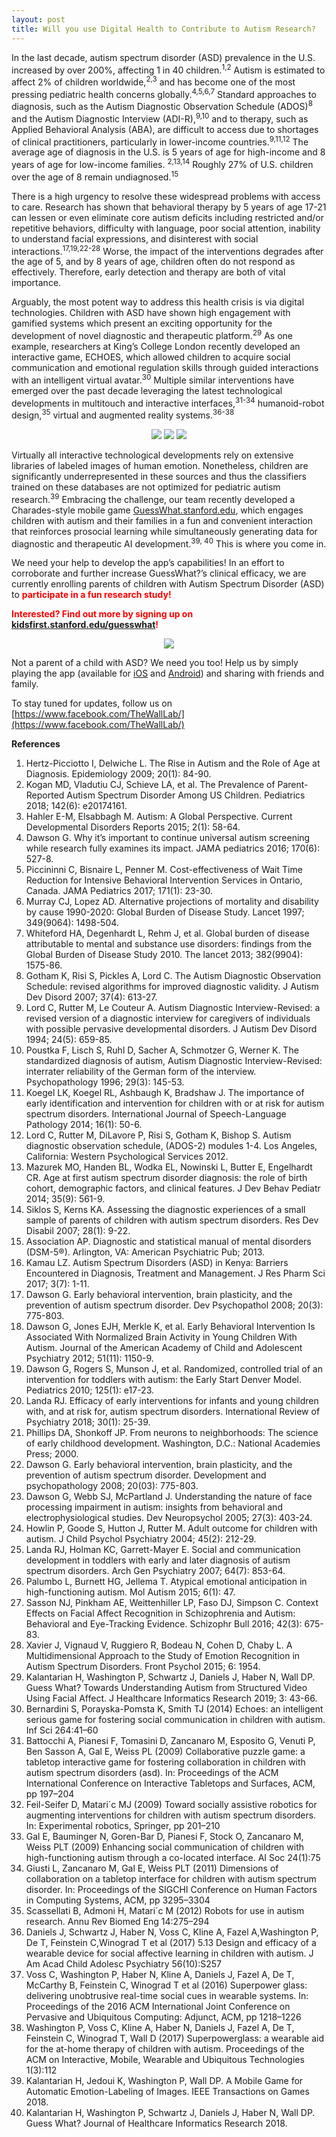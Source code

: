 ```yaml
---
layout: post
title: Will you use Digital Health to Contribute to Autism Research?
---
```

In the last decade, autism spectrum disorder (ASD) prevalence in the U.S. increased by over 200%, affecting 1 in 40 children.<sup>1,2</sup> Autism is estimated to affect 2% of children worldwide,<sup>2,3</sup> and has become one of the most pressing pediatric health concerns globally.<sup>4,5,6,7</sup> Standard approaches to diagnosis, such as the Autism Diagnostic Observation Schedule (ADOS)<sup>8</sup> and the Autism Diagnostic Interview (ADI-R),<sup>9,10</sup> and to therapy, such as Applied Behavioral Analysis (ABA), are difficult to access due to shortages of clinical practitioners, particularly in lower-income countries.<sup>9,11,12</sup> The average age of diagnosis in the U.S. is 5 years of age for high-income and 8 years of age for low-income families. <sup>2,13,14</sup> Roughly 27% of U.S. children over the age of 8 remain undiagnosed.<sup>15</sup>

There is a high urgency to resolve these widespread problems with access to care. Research has shown that behavioral therapy by 5 years of age 17-21 can lessen or even eliminate core autism deficits including restricted and/or repetitive behaviors, difficulty with language, poor social attention, inability to understand facial expressions, and disinterest with social interactions.<sup>17,19,22-28</sup> Worse, the impact of the interventions degrades after the age of 5, and by 8 years of age, children often do not respond as effectively. Therefore, early detection and therapy are both of vital importance.

Arguably, the most potent way to address this health crisis is via digital technologies. Children with ASD have shown high engagement with gamified systems which present an exciting opportunity for the development of novel diagnostic and therapeutic platform.<sup>29</sup> As one example, researchers at King’s College London recently developed an interactive game, ECHOES, which allowed children to acquire social communication and emotional regulation skills through guided interactions with an intelligent virtual avatar.<sup>30</sup> Multiple similar interventions have emerged over the past decade leveraging the latest technological developments in multitouch and interactive interfaces,<sup>31-34</sup> humanoid-robot design,<sup>35</sup> virtual and augmented reality systems.<sup>36-38</sup> 

<p align="center">
  <img src="/assets/images/news/image1_2019-11-19.png">
  <img src="/assets/images/news/image2_2019-11-19.png">
  <img src="/assets/images/news/image3_2019-11-19.jpg">
</p> 

<!-- ![Image 1](/assets/images/news/image1_2019-11-19.png) ![Image 2](/assets/images/news/image2_2019-11-19.png) ![Image 3](/assets/images/news/image3_2019-11-19.jpg) -->

Virtually all interactive technological developments rely on extensive libraries of labeled images of human emotion. Nonetheless, children are significantly underrepresented in these sources and thus the classifiers trained on these databases are not optimized for pediatric autism research.<sup>39</sup> Embracing the challenge, our team  recently developed a Charades-style mobile game [GuessWhat.stanford.edu](guesswhat.stanford.edu), which engages children with autism and their families in a fun and convenient interaction that reinforces prosocial learning while simultaneously generating data for diagnostic and therapeutic AI development.<sup>39, 40</sup> This is where you come in.

We need your help to develop the app’s capabilities! In an effort to corroborate and further increase GuessWhat?’s clinical efficacy, we are currently enrolling parents of children with Autism Spectrum Disorder (ASD) to <b><span style="color:red"> participate in a fun research study!</span></b>

<b><span style="color:red">Interested? Find out more by signing up on [kidsfirst.stanford.edu/guesswhat](https://kidsfirst.stanford.edu/guesswhat)!</span></b>

<p align="center">
  <img src="/assets/images/news/gw_image.png">
</p>

<!-- ![Autism Mobile Therapy Study](/assets/images/news/gw_image.png) -->

Not a parent of a child with ASD? We need you too! Help us by simply playing the app (available for [iOS](https://itunes.apple.com/us/app/guess-what-wall-lab/id1426891832) and [Android](https://play.google.com/store/apps/details?id=walllab.guesswhat&pcampaignid=MKT-Other-global-all-co-prtnr-py-PartBadge-Mar2515-1)) and sharing with friends and family.

To stay tuned for updates, follow us on [https://www.facebook.com/TheWallLab/](https://www.facebook.com/TheWallLab/)

<b>References</b><br/>
1. Hertz-Picciotto I, Delwiche L. The Rise in Autism and the Role of Age at Diagnosis. Epidemiology 2009; 20(1): 84-90.  
2. Kogan MD, Vladutiu CJ, Schieve LA, et al. The Prevalence of Parent-Reported Autism Spectrum Disorder Among US Children. Pediatrics 2018; 142(6): e20174161.  
3. Hahler E-M, Elsabbagh M. Autism: A Global Perspective. Current Developmental Disorders Reports 2015; 2(1): 58-64.  
4. Dawson G. Why it’s important to continue universal autism screening while research fully examines its impact. JAMA pediatrics 2016; 170(6): 527-8.  
5. Piccininni C, Bisnaire L, Penner M. Cost-effectiveness of Wait Time Reduction for Intensive Behavioral Intervention Services in Ontario, Canada. JAMA Pediatrics 2017; 171(1): 23-30.  
6. Murray CJ, Lopez AD. Alternative projections of mortality and disability by cause 1990-2020: Global Burden of Disease Study. Lancet 1997; 349(9064): 1498-504.  
7. Whiteford HA, Degenhardt L, Rehm J, et al. Global burden of disease attributable to mental and substance use disorders: findings from the Global Burden of Disease Study 2010. The lancet 2013; 382(9904): 1575-86.  
8. Gotham K, Risi S, Pickles A, Lord C. The Autism Diagnostic Observation Schedule: revised algorithms for improved diagnostic validity. J Autism Dev Disord 2007; 37(4): 613-27.  
9. Lord C, Rutter M, Le Couteur A. Autism Diagnostic Interview-Revised: a revised version of a diagnostic interview for caregivers of individuals with possible pervasive developmental disorders. J Autism Dev Disord 1994; 24(5): 659-85.  
10. Poustka F, Lisch S, Ruhl D, Sacher A, Schmotzer G, Werner K. The standardized diagnosis of autism, Autism Diagnostic Interview-Revised: interrater reliability of the German form of the interview. Psychopathology 1996; 29(3): 145-53.  
11. Koegel LK, Koegel RL, Ashbaugh K, Bradshaw J. The importance of early identification and intervention for children with or at risk for autism spectrum disorders. International Journal of Speech-Language Pathology 2014; 16(1): 50-6.  
12. Lord C, Rutter M, DiLavore P, Risi S, Gotham K, Bishop S. Autism diagnostic observation schedule, (ADOS-2) modules 1-4. Los Angeles, California: Western Psychological Services 2012.  
13. Mazurek MO, Handen BL, Wodka EL, Nowinski L, Butter E, Engelhardt CR. Age at first autism spectrum disorder diagnosis: the role of birth cohort, demographic factors, and clinical features. J Dev Behav Pediatr 2014; 35(9): 561-9.  
14. Siklos S, Kerns KA. Assessing the diagnostic experiences of a small sample of parents of children with autism spectrum disorders. Res Dev Disabil 2007; 28(1): 9-22.  
15. Association AP. Diagnostic and statistical manual of mental disorders (DSM-5®). Arlington, VA: American Psychiatric Pub; 2013.  
16. Kamau LZ. Autism Spectrum Disorders (ASD) in Kenya: Barriers Encountered in Diagnosis, Treatment and Management. J Res Pharm Sci 2017; 3(7): 1-11.  
17. Dawson G. Early behavioral intervention, brain plasticity, and the prevention of autism spectrum disorder. Dev Psychopathol 2008; 20(3): 775-803.  
18. Dawson G, Jones EJH, Merkle K, et al. Early Behavioral Intervention Is Associated With Normalized Brain Activity in Young Children With Autism. Journal of the American Academy of Child and Adolescent Psychiatry 2012; 51(11): 1150-9.  
19. Dawson G, Rogers S, Munson J, et al. Randomized, controlled trial of an intervention for toddlers with autism: the Early Start Denver Model. Pediatrics 2010; 125(1): e17-23.  
20. Landa RJ. Efficacy of early interventions for infants and young children with, and at risk for, autism spectrum disorders. International Review of Psychiatry 2018; 30(1): 25-39.  
21. Phillips DA, Shonkoff JP. From neurons to neighborhoods: The science of early childhood development. Washington, D.C.: National Academies Press; 2000.  
22. Dawson G. Early behavioral intervention, brain plasticity, and the prevention of autism spectrum disorder. Development and psychopathology 2008; 20(03): 775-803.  
23. Dawson G, Webb SJ, McPartland J. Understanding the nature of face processing impairment in autism: insights from behavioral and electrophysiological studies. Dev Neuropsychol 2005; 27(3): 403-24.  
24. Howlin P, Goode S, Hutton J, Rutter M. Adult outcome for children with autism. J Child Psychol Psychiatry 2004; 45(2): 212-29.  
25. Landa RJ, Holman KC, Garrett-Mayer E. Social and communication development in toddlers with early and later diagnosis of autism spectrum disorders. Arch Gen Psychiatry 2007; 64(7): 853-64.  
26. Palumbo L, Burnett HG, Jellema T. Atypical emotional anticipation in high-functioning autism. Mol Autism 2015; 6(1): 47.  
27. Sasson NJ, Pinkham AE, Weittenhiller LP, Faso DJ, Simpson C. Context Effects on Facial Affect Recognition in Schizophrenia and Autism: Behavioral and Eye-Tracking Evidence. Schizophr Bull 2016; 42(3): 675-83.  
28. Xavier J, Vignaud V, Ruggiero R, Bodeau N, Cohen D, Chaby L. A Multidimensional Approach to the Study of Emotion Recognition in Autism Spectrum Disorders. Front Psychol 2015; 6: 1954.  
29. Kalantarian H, Washington P, Schwartz J, Daniels J, Haber N, Wall DP. Guess What? Towards Understanding Autism from Structured Video Using Facial Affect. J Healthcare Informatics Research 2019; 3: 43-66.
30. Bernardini S, Porayska-Pomsta K, Smith TJ (2014) Echoes: an intelligent serious game for fostering social communication in children with autism. Inf Sci 264:41–60
31. Battocchi A, Pianesi F, Tomasini D, Zancanaro M, Esposito G, Venuti P, Ben Sasson A, Gal E, Weiss PL (2009) Collaborative puzzle game: a tabletop interactive game for fostering collaboration in children with autism spectrum disorders (asd). In: Proceedings of the ACM International Conference on Interactive Tabletops and Surfaces, ACM, pp 197–204
32. Feil-Seifer D, Matari´c MJ (2009) Toward socially assistive robotics for augmenting interventions for children with autism spectrum disorders. In: Experimental robotics, Springer, pp 201–210
33. Gal E, Bauminger N, Goren-Bar D, Pianesi F, Stock O, Zancanaro M, Weiss PLT (2009) Enhancing social communication of children with high-functioning autism through a co-located interface. AI Soc 24(1):75
34. Giusti L, Zancanaro M, Gal E, Weiss PLT (2011) Dimensions of collaboration on a tabletop interface for children with autism spectrum disorder. In: Proceedings of the SIGCHI Conference on Human Factors in Computing Systems, ACM, pp 3295–3304
35. Scassellati B, Admoni H, Matari´c M (2012) Robots for use in autism research. Annu Rev Biomed Eng 14:275–294
36. Daniels J, Schwartz J, Haber N, Voss C, Kline A, Fazel A,Washington P, De T, Feinstein C,Winograd T et al (2017) 5.13 Design and efficacy of a wearable device for social affective learning in children with autism. J Am Acad Child Adolesc Psychiatry 56(10):S257
37. Voss C, Washington P, Haber N, Kline A, Daniels J, Fazel A, De T, McCarthy B, Feinstein C,
Winograd T et al (2016) Superpower glass: delivering unobtrusive real-time social cues in wearable systems. In: Proceedings of the 2016 ACM International Joint Conference on Pervasive and Ubiquitous Computing: Adjunct, ACM, pp 1218–1226
38. Washington P, Voss C, Kline A, Haber N, Daniels J, Fazel A, De T, Feinstein C, Winograd T, Wall D (2017) Superpowerglass: a wearable aid for the at-home therapy of children with autism. Proceedings of the ACM on Interactive, Mobile, Wearable and Ubiquitous Technologies 1(3):112
39. Kalantarian H, Jedoui K, Washington P, Wall DP. A Mobile Game for Automatic Emotion-Labeling of Images. IEEE Transactions on Games 2018.
40. Kalantarian H, Washington P, Schwartz J, Daniels J, Haber N, Wall DP. Guess What? Journal of Healthcare Informatics Research 2018.
